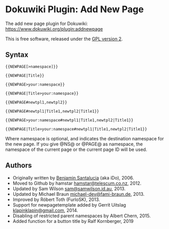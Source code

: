Dokuwiki Plugin: Add New Page
=============================

The add new page plugin for Dokuwiki: https://www.dokuwiki.org/plugin:addnewpage

This is free software, released under the [GPL version 2](https://www.gnu.org/licenses/gpl-2.0-standalone.html).

## Syntax

    {{NEWPAGE[>namespace]}}

	{{NEWPAGE|Title}}
	
    {{NEWPAGE>your:namespace}}
	
    {{NEWPAGE|Title>your:namespace}}
	
    {{NEWPAGE#newtpl1,newtpl2}}
	
    {{NEWPAGE#newtpl1|Title1,newtpl2|Title1}}
	
    {{NEWPAGE>your:namespace#newtpl1|Title1,newtpl2|Title1}}
	
    {{NEWPAGE|Title>your:namespace#newtpl1|Title1,newtpl2|Title1}}

Where namespace is optional, and indicates the destination namespace for the new page.
If you give @NS@ or @PAGE@ as namespace, the namespace of the current page or the current page ID will be used.

## Authors

- Originally written by [Benjamin Santalucia](https://github.com/ben8p) (aka iDo), 2006.
- Moved to Github by hamstar <hamstar@telescum.co.nz>, 2012.
- Updated by Sam Wilson <sam@samwilson.id.au>, 2013.
- Updated by Michael Braun <michael-dev@fami-braun.de>, 2013.
- Improved by Róbert Toth (FurloSK), 2013.
- Support for newpagetemplate added by Gerrit Uitslag <klapinklapin@gmail.com>, 2014.
- Disabling of restricted parent namespaces by Albert Chern, 2015.
- Added function for a button title by Ralf Kornberger, 2019
